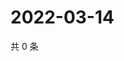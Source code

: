 # 2022-03-14

共 0 条

<!-- BEGIN WEIBO -->
<!-- 最后更新时间 Mon Mar 14 2022 12:18:57 GMT+0800 (China Standard Time) -->

<!-- END WEIBO -->
